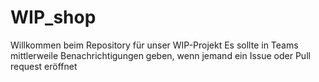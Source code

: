 # WIP_shop
Willkommen beim Repository für unser WIP-Projekt
Es sollte in Teams mittlerweile Benachrichtigungen geben, wenn jemand ein Issue oder Pull request eröffnet

